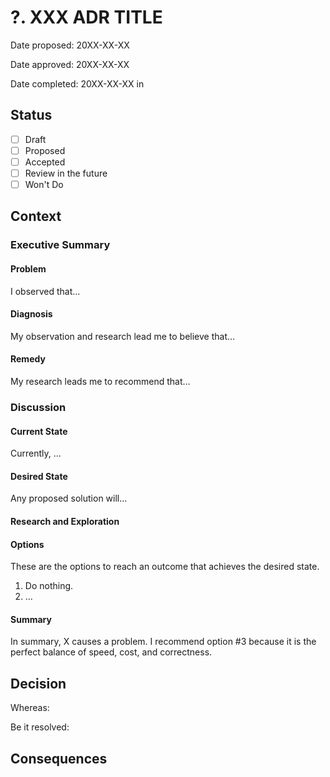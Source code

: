 <!-- This is a barebones template specifically for using this PDR format within an Architecture Decision Record (ADR) -->

# ?. XXX ADR TITLE

Date proposed: 20XX-XX-XX

Date approved: 20XX-XX-XX

Date completed: 20XX-XX-XX in <!-- LINK TO PR -->

## Status

- [ ] Draft
- [ ] Proposed
- [ ] Accepted
- [ ] Review in the future
- [ ] Won't Do

## Context

<!-- Summarize the summary and recommended action in one or two sentences -->

### Executive Summary

#### Problem

<!-- Describe the problem in concrete terms. Be factual, cite data but do not explain the data: that goes in the Research and Exploration section. Keep this problem description succinct and free of opinionated language. Examples: "I am lightheaded." "Code Reviews are open for weeks without comments, approvals, or merges." -->

I observed that…

#### Diagnosis

<!-- Describe what your research leads you to believe is the problem. Do not describe secondary problems or suggest resolutions to individual diagnoses: those go in the other sections. Example: "I am bleeding." "The team does not prioritize reviewing and instead prefers to generate new code until blocked." -->

My observation and research lead me to believe that…

#### Remedy

<!-- Summarize the realistic options presented herein but always highlight the recommended course of action. Ideally, this whole executive summary section could be read as three sentences. Example: "I should apply a bandage." "The team should set aside the first 30 minutes of their day to conduct reviews, skipping this time block only when there are no reviews to be done." -->

My research leads me to recommend that…

### Discussion

#### Current State

<!-- Describe in as much detail as necessary the current state of the world. Describe the problem and its effects on schedules, timelines, budgets, sanity, and more. Focus on risks and uncertainty that cause this to be a problem worth fixing. -->

Currently, …

#### Desired State

<!-- Describe in as much detail as necessary the desired state after any proposed remedy is applied. All remedies should achieve this goal but perhaps vary in the three categories: cost, speed, and correctness. Those remedies should not be outlined here. -->

Any proposed solution will…

#### Research and Exploration

<!-- 
This is the meat of the document.
Explore solutions in-depth, outline what you've looked into and rejected as well as what's possible.
-->

#### Options

<!-- Summarize possible solutions here. One option should always be "do nothing" and explain the ramifications of inaction. Always list these by number so that they can be easily referenced in the summary and in subsequent discussion.-->

These are the options to reach an outcome that achieves the desired state.

1. Do nothing.
2. …

#### Summary

<!-- Use this section to describe the problem, its cause, and your recommended remedy, referencing the option number from the options section. -->

In summary, X causes a problem. I recommend option #3 because it is the perfect balance of speed, cost, and correctness.

## Decision

Whereas:

<!-- Summarize the problems, dependencies, etc. -->

Be it resolved:

<!-- List the actions that will happen upon Acceptance -->

## Consequences

<!-- List *all* possible side effects and people who you know should be notified of the change. -->

